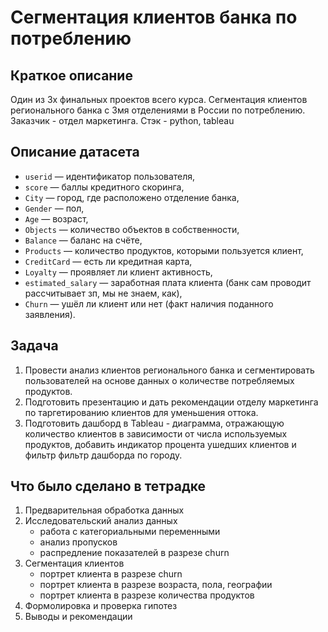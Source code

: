 # Сегментация клиентов банка по потреблению

## Краткое описание
Один из 3х финальных проектов всего курса.
Сегментация клиентов регионального банка с 3мя отделениями в России по потреблению.
Заказчик - отдел маркетинга.
Стэк - python, tableau

## Описание датасета
- `userid` — идентификатор пользователя,
- `score` — баллы кредитного скоринга,
- `City` — город, где расположено отделение банка,
- `Gender` — пол,
- `Age` — возраст,
- `Objects` — количество объектов в собственности,
- `Balance` — баланс на счёте,
- `Products` — количество продуктов, которыми пользуется клиент,
- `CreditCard` — есть ли кредитная карта,
- `Loyalty` — проявляет ли клиент активность,
- `estimated_salary` — заработная плата клиента (банк сам проводит рассчитывает зп, мы не знаем, как),
- `Churn` — ушёл ли клиент или нет (факт наличия поданного заявления).

## Задача
1. Провести анализ клиентов регионального банка и сегментировать пользователей на основе данных о количестве потребляемых продуктов.
2. Подготовить презентацию и дать рекомендации отделу маркетинга по таргетированию клиентов для уменьшения оттока.
3. Подготовить дашборд в Tableau - диаграмма, отражающую количество клиентов в зависимости от числа используемых продуктов, добавить индикатор процента ушедших клиентов и фильтр фильтр дашборда по городу.


## Что было сделано в тетрадке
1. Предварительная обработка данных
2. Исследовательский анализ данных
    - работа с категориальными переменными
    - анализ пропусков
    - распредление показателей в разрезе churn 
3. Сегментация клиентов
    - портрет клиента в разрезе churn
    - портрет клиента в разрезе возраста, пола, географии
    - портрет клиента в разрезе количества продуктов
4. Формолировка и проверка гипотез
5. Выводы и рекомендации

